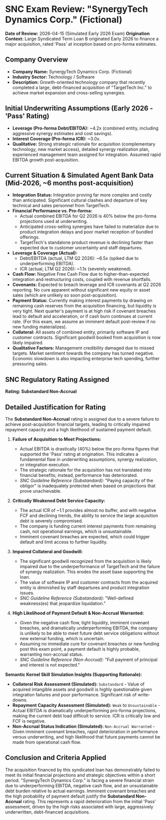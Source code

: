 # SNC Exam Review: "SynergyTech Dynamics Corp." (Fictional)

**Date of Review:** 2026-04-15 (Simulated Early 2026 Exam)
**Origination Context:** Large Syndicated Term Loan B originated Early 2026 to finance a major acquisition, rated 'Pass' at inception based on pro-forma estimates.

## Company Overview
- **Company Name:** SynergyTech Dynamics Corp. (Fictional)
- **Industry Sector:** Technology / Software
- **Description:** Growth-oriented technology company that recently completed a large, debt-financed acquisition of "TargetTech Inc." to achieve market expansion and cross-selling synergies.

## Initial Underwriting Assumptions (Early 2026 - 'Pass' Rating)
- **Leverage (Pro-forma Debt/EBITDA):** ~4.2x (combined entity, including aggressive synergy estimates and cost savings).
- **Interest Coverage (Pro-forma ICR):** ~3.0x.
- **Qualitative:** Strong strategic rationale for acquisition (complementary technology, new market access), detailed synergy realization plan, experienced management team assigned for integration. Assumed rapid EBITDA growth post-acquisition.

## Current Situation & Simulated Agent Bank Data (Mid-2026, ~6 months post-acquisition)
- **Integration Status:** Integration proving far more complex and costly than anticipated. Significant cultural clashes and departure of key technical and sales personnel from TargetTech.
- **Financial Performance vs. Pro-forma:**
    - Actual combined EBITDA for Q2 2026 is 40% below the pro-forma projections used at underwriting.
    - Anticipated cross-selling synergies have failed to materialize due to product integration delays and poor market reception of bundled offerings.
    - TargetTech's standalone product revenue is declining faster than expected due to customer uncertainty and staff departures.
- **Leverage & Coverage (Actual):**
    - Debt/EBITDA (actual, LTM Q2 2026): ~6.5x (spiked due to underperforming EBITDA).
    - ICR (actual, LTM Q2 2026): ~1.1x (severely weakened).
- **Cash Flow:** Negative Free Cash Flow due to higher-than-expected integration and restructuring costs, coupled with revenue shortfalls.
- **Covenants:** Expected to breach leverage and ICR covenants at Q2 2026 reporting. No cure apparent without significant new equity or asset sales (which are unlikely so soon post-acquisition).
- **Payment Status:** Currently making interest payments by drawing on remaining cash reserves from the acquisition financing, but liquidity is very tight. Next quarter's payment is at high risk if covenant breaches lead to default and acceleration, or if cash burn continues at current rate. (For this exam, we assume an imminent default post-review if no new funding materializes).
- **Collateral:** All assets of combined entity, primarily software IP and customer contracts. Significant goodwill booked from acquisition is now likely impaired.
- **Qualitative Factors:** Management credibility damaged due to missed targets. Market sentiment towards the company has turned negative. Economic slowdown is also impacting enterprise tech spending, further pressuring sales.

## SNC Regulatory Rating Assigned
**Rating: Substandard Non-Accrual**

## Detailed Justification for Rating
The **Substandard Non-Accrual** rating is assigned due to a severe failure to achieve post-acquisition financial targets, leading to critically impaired repayment capacity and a high likelihood of sustained payment default.

1.  **Failure of Acquisition to Meet Projections:**
    *   Actual EBITDA is drastically (40%) below the pro-forma figures that supported the 'Pass' rating at origination. This indicates a fundamental flaw in underwriting assumptions, synergy realization, or integration execution.
    *   The strategic rationale for the acquisition has not translated into financial benefits; instead, performance has deteriorated.
    *   *SNC Guideline Reference (Substandard):* "Paying capacity of the obligor" is inadequately protected when based on projections that prove unachievable.

2.  **Critically Weakened Debt Service Capacity:**
    *   The actual ICR of ~1.1 provides almost no buffer, and with negative FCF and declining trends, the ability to service the large acquisition debt is severely compromised.
    *   The company is funding current interest payments from remaining cash, not operational earnings, which is unsustainable.
    *   Imminent covenant breaches are expected, which could trigger default and limit access to further liquidity.

3.  **Impaired Collateral and Goodwill:**
    *   The significant goodwill recognized from the acquisition is likely impaired due to the underperformance of TargetTech and the failure of synergy realization. This erodes the asset base supporting the loan.
    *   The value of software IP and customer contracts from the acquired entity is diminished by staff departures and product integration issues.
    *   *SNC Guideline Reference (Substandard):* "Well-defined weakness(es) that jeopardize liquidation."

4.  **High Likelihood of Payment Default & Non-Accrual Warranted:**
    *   Given the negative cash flow, tight liquidity, imminent covenant breaches, and dramatically underperforming EBITDA, the company is unlikely to be able to meet future debt service obligations without new external funding, which is uncertain.
    *   Assuming no immediate cure for covenant breaches or new funding post this exam point, a payment default is highly probable, warranting non-accrual status.
    *   *SNC Guideline Reference (Non-Accrual):* "Full payment of principal and interest is not expected."

**Semantic Kernel Skill Simulation Insights (Supporting Rationale):**
*   **Collateral Risk Assessment (Simulated):** `Substandard` - Value of acquired intangible assets and goodwill is highly questionable given integration failures and poor performance. Significant risk of write-downs.
*   **Repayment Capacity Assessment (Simulated):** `Weak` to `Unsustainable` - Actual EBITDA is dramatically underperforming pro-forma projections, making the current debt load difficult to service. ICR is critically low and FCF is negative.
*   **Non-Accrual Status Indication (Simulated):** `Non-Accrual Warranted` - Given imminent covenant breaches, rapid deterioration in performance versus underwriting, and high likelihood that future payments cannot be made from operational cash flow.

## Conclusion and Criteria Applied
The acquisition financed by this syndicated loan has demonstrably failed to meet its initial financial projections and strategic objectives within a short period. "SynergyTech Dynamics Corp." is facing a severe financial strain due to underperforming EBITDA, negative cash flow, and an unsustainable debt burden relative to actual earnings. Imminent covenant breaches and the high probability of payment default justify the **Substandard Non-Accrual** rating. This represents a rapid deterioration from the initial 'Pass' assessment, driven by the high risks associated with large, aggressively underwritten, debt-financed acquisitions.
